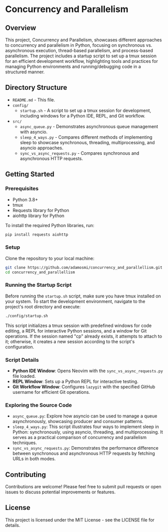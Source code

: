 # Concurrency and Parallelism

## Overview

This project, Concurrency and Parallelism, showcases different approaches to concurrency and parallelism in Python, focusing on synchronous vs. asynchronous execution, thread-based parallelism, and process-based parallelism. The project includes a startup script to set up a tmux session for an efficient development workflow, highlighting tools and practices for managing Python environments and running/debugging code in a structured manner.

## Directory Structure

- `README.md` - This file.
- `config/`
  - `startup.sh` - A script to set up a tmux session for development, including windows for a Python IDE, REPL, and Git workflow.
- `src/`
  - `async_queue.py` - Demonstrates asynchronous queue management with asyncio.
  - `sleep_4_ways.py` - Compares different methods of implementing sleep to showcase synchronous, threading, multiprocessing, and asyncio approaches.
  - `sync_vs_async_requests.py` - Compares synchronous and asynchronous HTTP requests.

## Getting Started

### Prerequisites

- Python 3.8+
- tmux
- Requests library for Python
- aiohttp library for Python

To install the required Python libraries, run:

```bash
pip install requests aiohttp
```

### Setup

Clone the repository to your local machine:

```bash
git clone https://github.com/adamosmi/concurrency_and_parallellism.git
cd concurrency_and_parallellism
```

### Running the Startup Script

Before running the `startup.sh` script, make sure you have tmux installed on your system. To start the development environment, navigate to the project's root directory and execute:

```bash
./config/startup.sh
```

This script initializes a tmux session with predefined windows for code editing, a REPL for interactive Python sessions, and a window for Git operations. If the session named "cp" already exists, it attempts to attach to it; otherwise, it creates a new session according to the script's configuration.

### Script Details

- **Python IDE Window**: Opens Neovim with the `sync_vs_async_requests.py` file loaded.
- **REPL Window**: Sets up a Python REPL for interactive testing.
- **Git Workflow Window**: Configures `lazygit` with the specified GitHub username for efficient Git operations.

### Exploring the Source Code

- `async_queue.py`: Explore how asyncio can be used to manage a queue asynchronously, showcasing producer and consumer patterns.
- `sleep_4_ways.py`: This script illustrates four ways to implement sleep in Python: synchronously, using asyncio, threading, and multiprocessing. It serves as a practical comparison of concurrency and parallelism techniques.
- `sync_vs_async_requests.py`: Demonstrates the performance difference between synchronous and asynchronous HTTP requests by fetching URLs in both modes.

## Contributing

Contributions are welcome! Please feel free to submit pull requests or open issues to discuss potential improvements or features.

## License

This project is licensed under the MIT License - see the LICENSE file for details.
